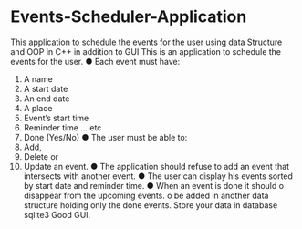 # Events-Scheduler-Application
This application to schedule the events for the user using data Structure and OOP in C++ in addition to GUI 
This is an application to schedule the events for the user. 
● Each event must have: 
1. A name 
2. A start date 
3. An end date 
4. A place 
5. Event’s start time 
6. Reminder time … etc
7. Done (Yes/No)
● The user must be able to: 
1. Add, 
2. Delete or 
3. Update an event. 
● The application should refuse to add an event that intersects with 
another event. 
● The user can display his events sorted by start date and reminder 
time.
● When an event is done it should 
o disappear from the upcoming events.
o be added in another data structure holding only the done 
events.
Store your data in database sqlite3
Good GUI.
